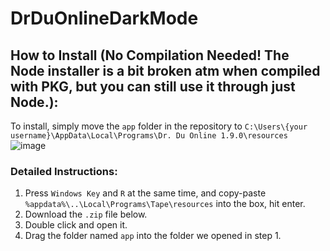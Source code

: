 # DrDuOnlineDarkMode
## How to Install (No Compilation Needed! The Node installer is a bit broken atm when compiled with PKG, but you can still use it through just Node.):
To install, simply move the `app` folder in the repository to `C:\Users\{your username}\AppData\Local\Programs\Dr. Du Online 1.9.0\resources`
![image](https://user-images.githubusercontent.com/50583248/134498982-20f62778-f72a-4985-acec-fae5c0d1861e.png)

### Detailed Instructions:
1. Press `Windows Key` and `R` at the same time, and copy-paste `%appdata%\..\Local\Programs\Tape\resources` into the box, hit enter.
2. Download the `.zip` file below.
2. Double click and open it.
3. Drag the folder named `app` into the folder we opened in step 1.
